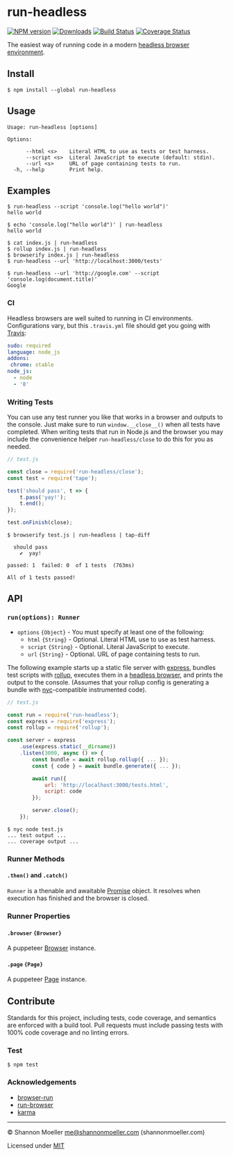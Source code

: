 # run-headless

[![NPM version][npm-img]][npm-url] [![Downloads][downloads-img]][npm-url] [![Build Status][travis-img]][travis-url] [![Coverage Status][coveralls-img]][coveralls-url]

The easiest way of running code in a modern [headless browser environment](http://npm.im/puppeteer).

## Install

```command
$ npm install --global run-headless
```

## Usage

```man
Usage: run-headless [options]

Options:

      --html <s>    Literal HTML to use as tests or test harness.
      --script <s>  Literal JavaScript to execute (default: stdin).
      --url <s>     URL of page containing tests to run.
  -h, --help        Print help.
```

## Examples

```command
$ run-headless --script 'console.log("hello world")'
hello world

$ echo 'console.log("hello world")' | run-headless
hello world
```

```command
$ cat index.js | run-headless
$ rollup index.js | run-headless
$ browserify index.js | run-headless
$ run-headless --url 'http://localhost:3000/tests'
```

```command
$ run-headless --url 'http://google.com' --script 'console.log(document.title)'
Google
```

### CI

Headless browsers are well suited to running in CI environments. Configurations vary, but this `.travis.yml` file should get you going with [Travis](https://travis-ci.org):

```yml
sudo: required
language: node_js
addons:
 chrome: stable
node_js:
  - node
  - '8'
```

### Writing Tests

You can use any test runner you like that works in a browser and outputs to the console. Just make sure to run `window.__close__()` when all tests have completed. When writing tests that run in Node.js and the browser you may include the convenience helper `run-headless/close` to do this for you as needed.

```js
// test.js

const close = require('run-headless/close');
const test = require('tape');

test('should pass', t => {
    t.pass('yay!');
    t.end();
});

test.onFinish(close);
```

```command
$ browserify test.js | run-headless | tap-diff

  should pass
    ✔  yay!

passed: 1  failed: 0  of 1 tests  (763ms)

All of 1 tests passed!
```

## API

### `run(options): Runner`

- `options` `{Object}` - You must specify at least one of the following:
  - `html` `{String}` - Optional. Literal HTML use to use as test harness.
  - `script` `{String}` - Optional. Literal JavaScript to execute.
  - `url` `{String}` - Optional. URL of page containing tests to run.

The following example starts up a static file server with [express](http://npm.im/express), bundles test scripts with [rollup](http://npm.im/rollup), executes them in a [headless browser](http://npm.im/puppeteer), and prints the output to the console. (Assumes that your rollup config is generating a bundle with [nyc](http://npm.im/nyc)-compatible instrumented code).

```js
// test.js

const run = require('run-headless');
const express = require('express');
const rollup = require('rollup');

const server = express
    .use(express.static(__dirname))
    .listen(3000, async () => {
        const bundle = await rollup.rollup({ ... });
        const { code } = await bundle.generate({ ... });

        await run({
            url: 'http://localhost:3000/tests.html',
            script: code
        });

        server.close();
    });
```

```command
$ nyc node test.js
... test output ...
... coverage output ...
```

### Runner Methods

#### `.then()` and `.catch()`

`Runner` is a thenable and awaitable [Promise](https://developer.mozilla.org/en-US/docs/Web/JavaScript/Reference/Global_Objects/Promise) object. It resolves when execution has finished and the browser is closed.

### Runner Properties

#### `.browser` `{Browser}`

A puppeteer [Browser](https://github.com/GoogleChrome/puppeteer/blob/HEAD/docs/api.md#class-browser) instance.

#### `.page` `{Page}`

A puppeteer [Page](https://github.com/GoogleChrome/puppeteer/blob/HEAD/docs/api.md#class-page) instance.

## Contribute

Standards for this project, including tests, code coverage, and semantics are enforced with a build tool. Pull requests must include passing tests with 100% code coverage and no linting errors.

### Test

```command
$ npm test
```

### Acknowledgements

- [browser-run](http://npm.im/browser-run)
- [run-browser](http://npm.im/run-browser)
- [karma](http://npm.im/karma)

----

© Shannon Moeller <me@shannonmoeller.com> (shannonmoeller.com)

Licensed under [MIT](http://shannonmoeller.com/mit.txt)

[coveralls-img]: http://img.shields.io/coveralls/shannonmoeller/run-headless/master.svg?style=flat-square
[coveralls-url]: https://coveralls.io/r/shannonmoeller/run-headless
[downloads-img]: http://img.shields.io/npm/dm/run-headless.svg?style=flat-square
[npm-img]:       http://img.shields.io/npm/v/run-headless.svg?style=flat-square
[npm-url]:       https://npmjs.org/package/run-headless
[travis-img]:    http://img.shields.io/travis/shannonmoeller/run-headless.svg?style=flat-square
[travis-url]:    https://travis-ci.org/shannonmoeller/run-headless

